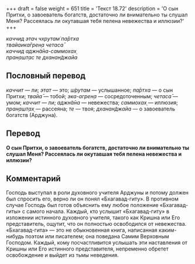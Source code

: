 +++
draft = false
weight = 651
title = 'Текст 18.72'
description = 'О сын Притхи, о завоеватель богатств, достаточно ли внимательно ты слушал Меня? Рассеялась ли окутавшая тебя пелена невежества и иллюзии?'
+++

_каччид этач чхрутам̇ па̄ртха  
твайаика̄грен̣а четаса̄  
каччид аджн̃а̄на-саммохах̣  
пран̣ашт̣ас те дханан̃джайа_

## Пословный перевод

_каччит_ — ли; _этат_ — это; _ш́рутам_ — услышанное; _па̄ртха_ — о сын Притхи; _твайа̄_ — тобой; _эка_\-_агрен̣а_ — сосредоточенным; _четаса̄_ — умом; _каччит_ — ли; _аджн̃а̄на_ — невежества; _саммохах̣_ — иллюзия; _пран̣ашт̣ах̣_ — рассеяна; _те_ — твоя; _дханан̃джайа_ — о завоеватель богатств (Арджуна).

## Перевод

**О сын Притхи, о завоеватель богатств, достаточно ли внимательно ты слушал Меня? Рассеялась ли окутавшая тебя пелена невежества и иллюзии?**

## Комментарий

Господь выступал в роли духовного учителя Арджуны и потому должен был спросить его, верно ли он понял «Бхагавад-гиту». В противном случае Господь был готов объяснить ему любое положение «Бхагавад-гиты» с самого начала. Каждый, кто услышит «Бхагавад-гиту» в изложении истинного духовного учителя, такого как Кришна или Его представитель, ощутит, что он полностью освободился от невежества. «Бхагавад-гита» — это не обыкновенная книга, написанная каким-нибудь поэтом или писателем; она поведана Самим Верховным Господом. Каждый, кому посчастливится услышать эти наставления от Кришны или Его истинного представителя, непременно обретет освобождение и выйдет из тьмы неведения.
